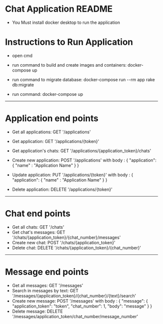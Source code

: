 # Chat Application README

- You Must install docker desktop to run the application

# Instructions to Run Application

- open cmd
- run command to build and create images and containers: 
  docker-compose up
  
- run command to migrate database: 
  docker-compose run --rm app rake db:migrate
  
- run command: 
  docker-compose up
  
 ----------------------------------------------------------------------------------------------------------------------------------
 
 # Application end points
 
 - Get all applications: GET '/applications'
 - Get application: GET '/applications/{token}'
 - Get application's chats: GET '/applications/{application_token}/chats'
 - Create new application: POST '/applications'
   with body : {
    "application": {
        "name" : "Application Name"
    }
   }

-  Update application: PUT '/applications/{token}'
   with body : {
    "application": {
        "name" : "Application Name"
    }
   }
- Delete application: DELETE '/applications/{token}'

------------------------------------------------------------------------------------------------------------------------------------
# Chat end points

 - Get all chats: GET '/chats'
 - Get chat's messages: GET '/chats/{application_token}/{chat_number}/messages'
 - Create new chat: POST '/chats/{application_token}'
 - Delete chat: DELETE '/chats/{application_token}/{chat_number}'
------------------------------------------------------------------------------------------------------------------------------------
# Message end points

 - Get all messages: GET '/messages'
 - Search in messages by text: GET '/messages/{application_token}/{chat_number}/{text}/search'
 - Create new message: POST '/messages'
   with body : {
    "message": {
        "application_token": "token",
        "chat_number": 1,
        "body": "message"
    }
   }
 - Delete message: DELETE '/messages/application_token/chat_number/message_number'
